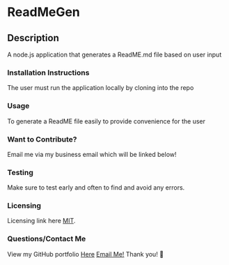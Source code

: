 

# ReadMeGen

## Description
A node.js application that generates a ReadME.md file based on user input

### Installation Instructions
The user must run the application locally by cloning into the repo

### Usage
To generate a ReadME file easily to provide convenience for the user

### Want to Contribute? 
Email me via my business email which will be linked below!

### Testing
Make sure to test early and often to find and avoid any errors.

### Licensing

Licensing link here [MIT](https://choosealicense.com/licenses/MIT).

### Questions/Contact Me
View my GitHub portfolio [Here](github.com/BreadBooks)
[Email Me!](mailto:brett.boggs5104@gmail.com)
Thank you! :cherry_blossom:

